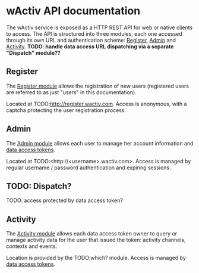 # wActiv API documentation

The wActiv service is exposed as a HTTP REST API for web or native clients to access. The API is structured into three modules, each one accessed through its own URL and authentication scheme: [Register](/Register), [Admin](/Admin) and [Activity](/Activity). **TODO: handle data access URL dispatching via a separate "Dispatch" module??**

## Register

The [Register module](/Register) allows the registration of new users (registered users are referred to as just "users" in this documentation).

Located at TODO:<http://register.wactiv.com>. Access is anonymous, with a captcha protecting the user registration process.

## Admin

The [Admin module](/Admin) allows each user to manage her account information and [data access tokens](//DataTypes#TODO).

Located at TODO:<http://\<username\>.wactiv.com>. Access is managed by regular username / password authentication and expiring sessions.

## TODO: Dispatch?

TODO: access protected by data access token?

## Activity

The [Activity module](/Activity) allows each data access token owner to query or manage activity data for the user that issued the token: activity channels, contexts and events.

Location is provided by the TODO:which? module. Access is managed by [data access tokens](//DataTypes#TODO).